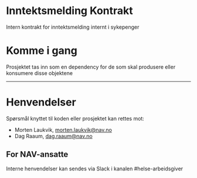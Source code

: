 Inntektsmelding Kontrakt
================

Intern kontrakt for inntektsmelding internt i sykepenger

# Komme i gang

Prosjektet tas inn som en dependency for de som skal produsere eller konsumere disse objektene

---

# Henvendelser

Spørsmål knyttet til koden eller prosjektet kan rettes mot:

* Morten Laukvik, morten.laukvik@nav.no
* Dag Raaum, dag.raaum@nav.no

## For NAV-ansatte

Interne henvendelser kan sendes via Slack i kanalen #helse-arbeidsgiver
